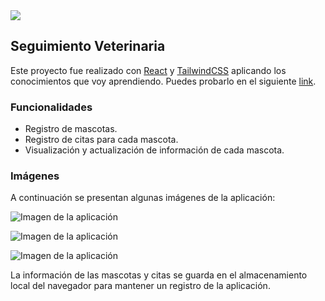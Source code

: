 <img src="https://i.ibb.co/z2g4Ldx/1681584517093.jpg"/>

## Seguimiento Veterinaria

Este proyecto fue realizado con [React](https://reactjs.org/) y [TailwindCSS](https://tailwindcss.com/) aplicando los conocimientos que voy aprendiendo. Puedes probarlo en el siguiente [link](https://veterinariabasilio.netlify.app).

### Funcionalidades

- Registro de mascotas.
- Registro de citas para cada mascota.
- Visualización y actualización de información de cada mascota.

### Imágenes

A continuación se presentan algunas imágenes de la aplicación:

![Imagen de la aplicación](https://i.ibb.co/2qTZFyw/Captura-desde-2023-02-10-21-32-42.png)

![Imagen de la aplicación](https://i.ibb.co/Gpq70Rt/Captura-desde-2023-02-10-21-32-40.png)

![Imagen de la aplicación](https://i.ibb.co/NCsKGHn/Captura-desde-2023-02-10-21-33-28.png)

La información de las mascotas y citas se guarda en el almacenamiento local del navegador para mantener un registro de la aplicación.


